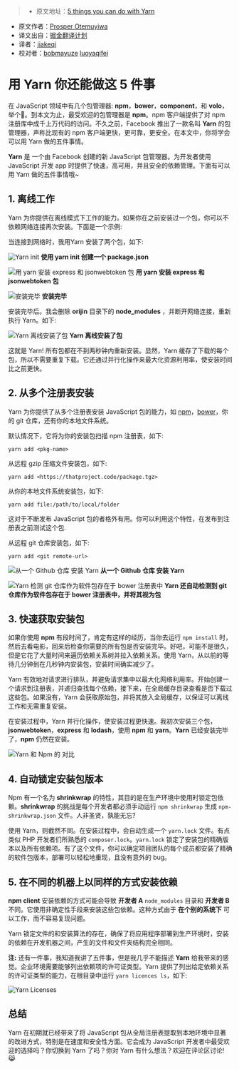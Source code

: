 > * 原文地址：[5 things you can do with Yarn](https://auth0.com/blog/five-things-you-can-do-with-yarn/)
* 原文作者：[Prosper Otemuyiwa](https://twitter.com/unicodeveloper?lang=en)
* 译文出自：[掘金翻译计划](https://github.com/xitu/gold-miner)
* 译者：[jiakeqi](http://jiakeqi.cn)
* 校对者：[bobmayuze](https://github.com/bobmayuze) [luoyaqifei](https://github.com/luoyaqifei)

# 用 Yarn 你还能做这 5 件事 

在 JavaScript 领域中有几个包管理器: **npm**，**bower**，**component**，和 **volo**，举个🌰。到本文为止，最受欢迎的包管理器是 **npm**。npm 客户端提供了对 npm 注册库中成千上万代码的访问。不久之前，Facebook 推出了一款名叫 **Yarn** 的包管理器，声称比现有的 npm 客户端更快，更可靠，更安全。在本文中，你将学会可以用 Yarn 做的五件事情。

**Yarn** 是 一个由 Facebook 创建的新 JavaScript 包管理器。为开发者使用 JavaScript 开发 app 时提供了快速，高可用，并且安全的依赖管理。下面有可以用 Yarn 做的五件事情哦~

## 1. 离线工作

Yarn 为你提供在离线模式下工作的能力。如果你在之前安装过一个包，你可以不依赖网络连接再次安装。下面是一个示例:

当连接到网络时，我用Yarn 安装了两个包，如下:

![Yarn init](https://cdn.auth0.com/blog/blog/yarn-int.png) <b>使用 yarn init 创建一个 package.json</b>

![用 yarn 安装 express 和 jsonwebtoken 包](https://cdn.auth0.com/blog/blog/yarn-add-packages.png) <b>用 yarn 安装 express 和 jsonwebtoken 包</b>

![安装完毕](https://cdn.auth0.com/blog/blog/yarn-completed-install.png) <b>安装完毕</b>

安装完毕后。我会删除 <b>orijin</b> 目录下的 <b>node_modules</b> ，并断开网络连接，重新执行 Yarn。如下:

![Yarn 离线安装了包](https://cdn.auth0.com/blog/blog/yarn-install-offline.png) <b>Yarn 离线安装了包</b>

这就是 Yarn! 所有包都在不到两秒钟内重新安装。显然，Yarn 缓存了下载的每个包，所以不需要重复下载。它还通过并行化操作来最大化资源利用率，使安装时间比之前更快。

## 2. 从多个注册表安装

Yarn 为你提供了从多个注册表安装 JavaScript 包的能力，如 [npm](https://www.npmjs.com/)，[bower](https://bower.io/)，你的 git 仓库，还有你的本地文件系统。

默认情况下，它将为你的安装包扫描 npm 注册表，如下:

    yarn add <pkg-name>

从远程 gzip 压缩文件安装包，如下:

    yarn add <https://thatproject.code/package.tgz>

从你的本地文件系统安装包，如下:

    yarn add file:/path/to/local/folder

这对于不断发布 JavaScript 包的者格外有用。你可以利用这个特性，在发布到注册表之前测试这个包.

从远程 git 仓库安装包，如下:

    yarn add <git remote-url>

![从一个 Github 仓库 安装 Yarn](https://cdn.auth0.com/blog/blog/yarn-add-gitrepo.png) <b>从一个 Github 仓库 安装 Yarn</b>

![Yarn 检测 git 仓库作为软件包存在于 bower 注册表中](https://cdn.auth0.com/blog/blog/yarn-add-bowercomp.png) <b>Yarn 还自动检测到 git 仓库作为软件包存在于 bower 注册表中，并将其视为包</b>

## 3. 快速获取安装包

如果你使用 **npm** 有段时间了，肯定有这样的经历，当你去运行 `npm install` 时，然后去看电影，回来后检查你需要的所有包是否安装完毕。好吧，可能不是很久，但是它花了大量时间来遍历依赖关系树并拉入依赖关系。使用 Yarn，从以前的等待几分钟到在几秒钟内安装包，安装时间确实减少了。

Yarn 有效地对请求进行排队，并避免请求集中以最大化网络利用率。开始创建一个请求到注册表，并递归查找每个依赖，接下来，在全局缓存目录查看是否下载过这些包。如果没有，Yarn 会获取原始包，并将其放入全局缓存，以保证可以离线工作和无需重复安装。

在安装过程中，Yarn 并行化操作，使安装过程更快速。我初次安装三个包，**jsonwebtoken**，**express** 和 **lodash**，使用 **npm** 和 **yarn**。<b>Yarn</b> 已经安装完毕了，<b>npm</b> 仍然在安装。

![Yarn 和 Npm 的 对比](https://cdn.auth0.com/blog/blog/yarn-npm-compare.png)

## 4. 自动锁定安装包版本

Npm 有一个名为 **shrinkwrap** 的特性，其目的是在生产环境中使用时锁定包依赖。**shrinkwrap** 的挑战是每个开发者都必须手动运行 `npm shrinkwrap` 生成 `npm-shrinkwrap.json` 文件。人非圣贤，孰能无忘? 

使用 Yarn，则截然不同。在安装过程中，会自动生成一个 `yarn.lock` 文件。有点类似 PHP 开发者们所熟悉的 `composer.lock`。`yarn.lock` 锁定了安装包的精确版本以及所有依赖项。有了这个文件，你可以确定项目团队的每个成员都安装了精确的软件包版本，部署可以轻松地重现，且没有意外的 bug。

## 5. 在不同的机器上以同样的方式安装依赖

**npm client** 安装依赖的方式可能会导致 <b>开发者 A</b> `node_modules` 目录和 <b>开发者 B</b> 不同。它使用非确定性手段来安装这些包依赖。这种方式由于 <b>在个别的系统下</b> 可以工作，而不容易复现问题。

Yarn 锁定文件的和安装算法的存在，确保了将应用程序部署到生产环境时，安装的依赖在开发机器之间，产生的文件和文件夹结构完全相同。

**注:** 还有一件事，我知道我讲了五件事，但是我几乎不能描述 **Yarn** 给我带来的感觉。企业环境需要能够列出依赖项的许可证类型。Yarn 提供了列出给定依赖关系的许可证类型的能力，在根目录中运行 `yarn licences ls`，如下:

![Yarn Licenses](https://cdn.auth0.com/blog/licenses.png)

## 总结

Yarn 在初期就已经带来了将 JavaScript 包从全局注册表提取到本地环境中显著的改进方式，特别是在速度和安全性方面。它会成为 JavaScript 开发者中最受欢迎的选择吗？你切换到 Yarn 了吗？你对 Yarn 有什么想法？欢迎在评论区讨论! 😹
